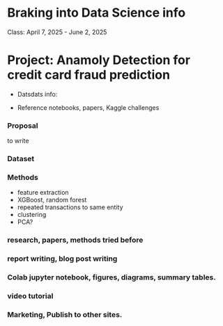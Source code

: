 # Braking into Data Science info  

Class: April 7, 2025 - June 2, 2025  

# Project: Anamoly Detection for credit card fraud prediction      

 * Datsdats info:

 * Reference notebooks, papers, Kaggle challenges   


### Proposal  
to write  

### Dataset  


### Methods   

 * feature extraction
 * XGBoost, random forest
 * repeated transactions to same entity
 * clustering
 * PCA?

### research, papers, methods tried before   


### report writing, blog post writing   


### Colab jupyter notebook, figures, diagrams, summary tables.  


### video tutorial   

### Marketing, Publish to other sites.  



